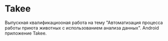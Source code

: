 # Takee
Выпускная квалификациооная работа на тему "Автоматизация процесса работы приюта животных с использованием анализа данных". 
Android приложение Takee.
